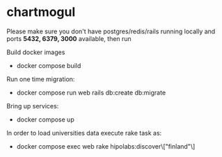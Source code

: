 # chartmogul

Please make sure you don't have postgres/redis/rails running locally and ports **5432, 6379, 3000** available, then run

Build docker images
* docker compose build

Run one time migration:
* docker compose run web rails db:create db:migrate

Bring up services:
* docker compose up

In order to load universities data execute rake task as:
* docker compose exec web rake hipolabs:discover\\["finland"\\]
